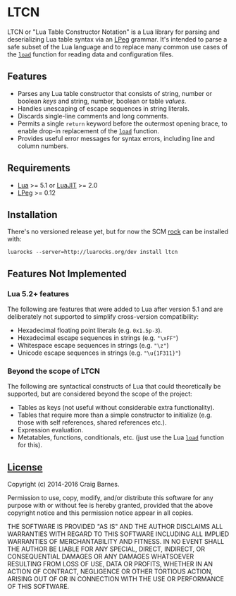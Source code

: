 LTCN
====

LTCN or "Lua Table Constructor Notation" is a Lua library for parsing
and deserializing Lua table syntax via an [LPeg] grammar. It's intended
to parse a safe subset of the Lua language and to replace many common
use cases of the [`load`] function for reading data and configuration
files.

Features
--------

* Parses any Lua table constructor that consists of string, number or
  boolean *keys* and string, number, boolean or table *values*.
* Handles unescaping of escape sequences in string literals.
* Discards single-line comments and long comments.
* Permits a single `return` keyword before the outermost opening brace,
  to enable drop-in replacement of the [`load`] function.
* Provides useful error messages for syntax errors, including line and
  column numbers.

Requirements
------------

* [Lua] >= 5.1 or [LuaJIT] >= 2.0
* [LPeg] >= 0.12

Installation
------------

There's no versioned release yet, but for now the SCM [rock] can be
installed with:

    luarocks --server=http://luarocks.org/dev install ltcn

Features Not Implemented
------------------------

### Lua 5.2+ features

The following are features that were added to Lua after version 5.1 and
are deliberately not supported to simplify cross-version compatibility:

* Hexadecimal floating point literals (e.g. `0x1.5p-3`).
* Hexadecimal escape sequences in strings (e.g. `"\xFF"`)
* Whitespace escape sequences in strings (e.g. `"\z"`)
* Unicode escape sequences in strings (e.g. `"\u{1F311}"`)

### Beyond the scope of LTCN

The following are syntactical constructs of Lua that could theoretically
be supported, but are considered beyond the scope of the project:

* Tables as keys (not useful without considerable extra functionality).
* Tables that require more than a simple constructor to initialize
  (e.g. those with self references, shared references etc.).
* Expression evaluation.
* Metatables, functions, conditionals, etc. (just use the Lua
  [`load`] function for this).

[License]
---------

Copyright (c) 2014-2016 Craig Barnes.

Permission to use, copy, modify, and/or distribute this software for any
purpose with or without fee is hereby granted, provided that the above
copyright notice and this permission notice appear in all copies.

THE SOFTWARE IS PROVIDED "AS IS" AND THE AUTHOR DISCLAIMS ALL WARRANTIES
WITH REGARD TO THIS SOFTWARE INCLUDING ALL IMPLIED WARRANTIES OF
MERCHANTABILITY AND FITNESS. IN NO EVENT SHALL THE AUTHOR BE LIABLE FOR ANY
SPECIAL, DIRECT, INDIRECT, OR CONSEQUENTIAL DAMAGES OR ANY DAMAGES
WHATSOEVER RESULTING FROM LOSS OF USE, DATA OR PROFITS, WHETHER IN AN ACTION
OF CONTRACT, NEGLIGENCE OR OTHER TORTIOUS ACTION, ARISING OUT OF OR IN
CONNECTION WITH THE USE OR PERFORMANCE OF THIS SOFTWARE.


[`load`]: http://www.lua.org/manual/5.2/manual.html#pdf-load
[License]: http://en.wikipedia.org/wiki/ISC_license "ISC License"
[Lua]: http://www.lua.org/
[LuaJIT]: http://luajit.org/
[LPeg]: http://www.inf.puc-rio.br/~roberto/lpeg/
[rock]: https://luarocks.org/modules/craigb/ltcn

